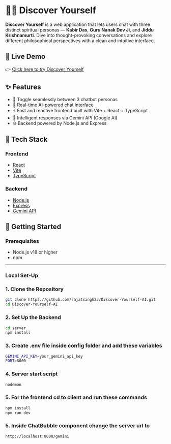 # 🧘‍♂️ Discover Yourself

**Discover Yourself** is a web application that lets users chat with three distinct spiritual personas — **Kabir Das**, **Guru Nanak Dev Ji**, and **Jiddu Krishnamurti**. Dive into thought-provoking conversations and explore different philosophical perspectives with a clean and intuitive interface.

## 🔗 Live Demo

👉 [Click here to try Discover Yourself](https://discover-yourself-ai.onrender.com/)

## ✨ Features

- 🔄 Toggle seamlessly between 3 chatbot personas
- 💬 Real-time AI-powered chat interface
- ⚡ Fast and reactive frontend built with Vite + React + TypeScript
- 🧠 Intelligent responses via Gemini API (Google AI)
- 🌐 Backend powered by Node.js and Express

## 🧱 Tech Stack

### Frontend
- [React](https://reactjs.org/)
- [Vite](https://vitejs.dev/)
- [TypeScript](https://www.typescriptlang.org/)

### Backend
- [Node.js](https://nodejs.org/)
- [Express](https://expressjs.com/)
- [Gemini API](https://ai.google.dev/)

## 🚀 Getting Started

### Prerequisites

- Node.js v18 or higher
- npm 

---

### Local Set-Up

### 1. Clone the Repository

```bash
git clone https://github.com/rajatsingh23/Discover-Yourself-AI.git
cd Discover-Yourself-AI
```

### 2. Set Up the Backend

```bash
cd server
npm install
```

### 3. Create .env file inside config folder and add these variables

```bash
GEMINI_API_KEY=your_gemini_api_key
PORT=8000
```

### 4. Server start script
 ```bash
 nodemon
 ```
### 5. For the frontend cd to client and run these commands
```bash
npm install
npm run dev
```

### 5. Inside ChatBubble component change the server url to
```bash
http://localhost:8000/gemini
```

